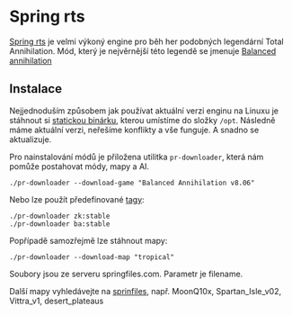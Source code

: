 Spring rts
==========

[Spring rts][homepage] je velmi výkoný engine pro běh her podobných legendární Total Annihilation. Mód, který je nejvěrnější této legendě se jmenuje [Balanced annihilation][ba.org]

Instalace
---------

Nejjednoduším způsobem jak používat aktuální verzi enginu na Linuxu je stáhnout si [statickou binárku](http://springrts.com/wiki/Download),
kterou umístíme do složky `/opt`.
Následně máme aktuální verzi, neřešíme konflikty a vše funguje. A snadno se aktualizuje.

Pro nainstalování módů je přiložena utilitka `pr-downloader`, která nám pomůže postahovat módy, mapy a AI.

```
./pr-downloader --download-game "Balanced Annihilation v8.06"
```

Nebo lze použít předefinované [tagy](http://springrts.com/wiki/Rapid_Tags):

```
./pr-downloader zk:stable
./pr-downloader ba:stable
```

Popřípadě samozřejmě lze stáhnout mapy:

```
./pr-downloader --download-map "tropical"
```

Soubory jsou ze serveru springfiles.com. Parametr je filename.

Další mapy vyhledávejte na [sprinfiles][files], např. MoonQ10x, Spartan_Isle_v02, Vittra_v1, desert_plateaus


[homepage]: http://springrts.com
[files]: http://springfiles.com
[ba.org]: http://balancedannihilation.org
